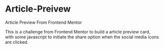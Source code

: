 # Article-Preivew
Article Preview From Frontend Mentor


This is a challenge from Frontend Mentor to build a
article preview card, with some javascript to initiate the share option
when the social media icons are clicked.   
